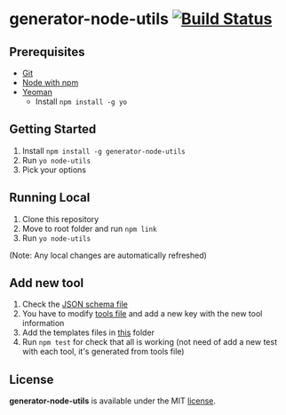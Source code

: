 # generator-node-utils [![Build Status](https://travis-ci.com/picollomartin/generator-node-utils.svg?branch=master)](https://travis-ci.com/picollomartin/generator-node-utils)

## Prerequisites

- [Git](https://git-scm.com/book/en/v2/Getting-Started-Installing-Git)
- [Node with npm](https://github.com/creationix/nvm#install-script)
- [Yeoman](https://yeoman.io)
  - Install `npm install -g yo`

## Getting Started

1. Install `npm install -g generator-node-utils`
2. Run `yo node-utils`
3. Pick your options

## Running Local

1. Clone this repository
2. Move to root folder and run `npm link`
3. Run `yo node-utils`

(Note: Any local changes are automatically refreshed)

## Add new tool

1. Check the [JSON schema file](test/utils/schemas/tool_schema.json)
2. You have to modify [tools file](generators/app/tools.json) and add a new key with the new tool information
3. Add the templates files in [this](generators/app/templates) folder
4. Run `npm test` for check that all is working (not need of add a new test with each tool, it's generated from tools file)


## License

**generator-node-utils** is available under the MIT [license](LICENSE.md).
